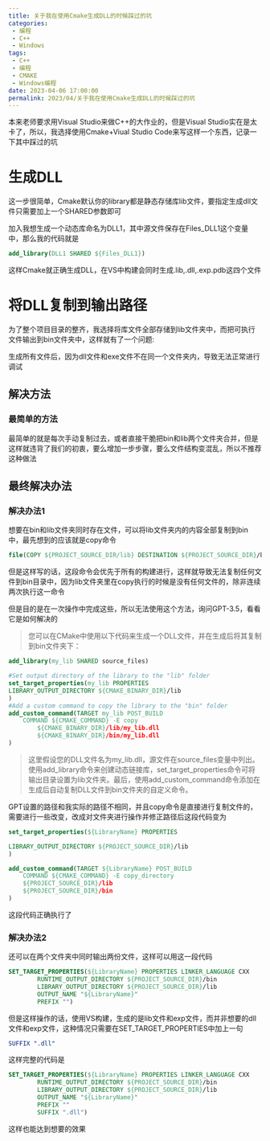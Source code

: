 ```yaml
---
title: 关于我在使用Cmake生成DLL的时候踩过的坑
categories:
 - 编程
 - C++
 - Windows
tags: 
 - C++ 
 - 编程
 - CMAKE
 - Windows编程
date: 2023-04-06 17:00:00
permalink: 2023/04/关于我在使用Cmake生成DLL的时候踩过的坑
---
```


本来老师要求用Visual Studio来做C++的大作业的，但是Visual Studio实在是太卡了，所以，我选择使用Cmake+Viual Studio Code来写这样一个东西，记录一下其中踩过的坑

# 生成DLL

这一步很简单，Cmake默认你的library都是静态存储库lib文件，要指定生成dll文件只需要加上一个SHARED参数即可

加入我想生成一个动态库命名为DLL1，其中源文件保存在Files_DLL1这个变量中，那么我的代码就是

```Cmake
add_library(DLL1 SHARED ${Files_DLL1})
```

这样Cmake就正确生成DLL，在VS中构建会同时生成.lib,.dll,.exp.pdb这四个文件

# 将DLL复制到输出路径

为了整个项目目录的整齐，我选择将库文件全部存储到lib文件夹中，而把可执行文件输出到bin文件夹中，这样就有了一个问题:

生成所有文件后，因为dll文件和exe文件不在同一个文件夹内，导致无法正常进行调试

## 解决方法

### 最简单的方法

最简单的就是每次手动复制过去，或者直接干脆把bin和lib两个文件夹合并，但是这样就违背了我们的初衷，要么增加一步步骤，要么文件结构变混乱，所以不推荐这种做法

## 最终解决办法

### 解决办法1

想要在bin和lib文件夹同时存在文件，可以将lib文件夹内的内容全部复制到bin中，最先想到的应该就是copy命令

```Cmake
file(COPY ${PROJECT_SOURCE_DIR/lib} DESTINATION ${PROJECT_SOURCE_DIR}/bin)
```

但是这样写的话，这段命令会优先于所有的构建进行，这样就导致无法复制任何文件到bin目录中，因为lib文件夹里在copy执行的时候是没有任何文件的，除非连续两次执行这一命令

但是目的是在一次操作中完成这些，所以无法使用这个方法，询问GPT-3.5，看看它是如何解决的

> 您可以在CMake中使用以下代码来生成一个DLL文件，并在生成后将其复制到bin文件夹下：
>
```Cmake
add_library(my_lib SHARED source_files)

#Set output directory of the library to the "lib" folder
set_target_properties(my_lib PROPERTIES
LIBRARY_OUTPUT_DIRECTORY ${CMAKE_BINARY_DIR}/lib
)
#Add a custom command to copy the library to the "bin" folder
add_custom_command(TARGET my_lib POST_BUILD
    COMMAND ${CMAKE_COMMAND} -E copy 
        ${CMAKE_BINARY_DIR}/lib/my_lib.dll
        ${CMAKE_BINARY_DIR}/bin/my_lib.dll
)
```
> 这里假设您的DLL文件名为my_lib.dll，源文件在source_files变量中列出。使用add_library命令来创建动态链接库，set_target_properties命令可将输出目录设置为lib文件夹。最后，使用add_custom_command命令添加在生成后自动复制DLL文件到bin文件夹的自定义命令。

GPT设置的路径和我实际的路径不相同，并且copy命令是直接进行复制文件的，需要进行一些改变，改成对文件夹进行操作并修正路径后这段代码变为

```Cmake
set_target_properties(${LibraryName} PROPERTIES

LIBRARY_OUTPUT_DIRECTORY ${PROJECT_SOURCE_DIR}/lib
)

add_custom_command(TARGET ${LibraryName} POST_BUILD
    COMMAND ${CMAKE_COMMAND} -E copy_directory
    ${PROJECT_SOURCE_DIR}/lib
    ${PROJECT_SOURCE_DIR}/bin
)
```
这段代码正确执行了

### 解决办法2

还可以在两个文件夹中同时输出两份文件，这样可以用这一段代码

```Cmake
SET_TARGET_PROPERTIES(${LibraryName} PROPERTIES LINKER_LANGUAGE CXX
        RUNTIME_OUTPUT_DIRECTORY ${PROJECT_SOURCE_DIR}/bin
        LIBRARY_OUTPUT_DIRECTORY ${PROJECT_SOURCE_DIR}/lib
        OUTPUT_NAME "${LibraryName}"
        PREFIX "")
```

但是这样操作的话，使用VS构建，生成的是lib文件和exp文件，而并非想要的dll文件和exp文件，这种情况只需要在SET_TARGET_PROPERTIES中加上一句

```Cmake
SUFFIX ".dll"
```

这样完整的代码是

```Cmake
SET_TARGET_PROPERTIES(${LibraryName} PROPERTIES LINKER_LANGUAGE CXX
        RUNTIME_OUTPUT_DIRECTORY ${PROJECT_SOURCE_DIR}/bin
        LIBRARY_OUTPUT_DIRECTORY ${PROJECT_SOURCE_DIR}/lib
        OUTPUT_NAME "${LibraryName}"
        PREFIX ""
        SUFFIX ".dll")
```
这样也能达到想要的效果